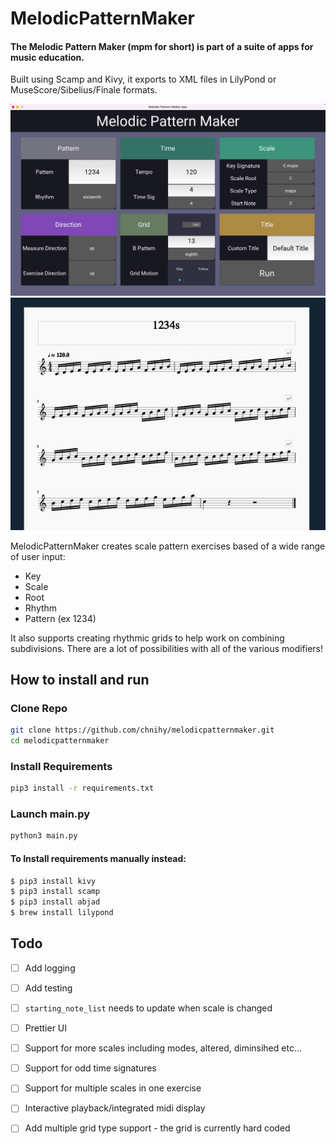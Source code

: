 # MelodicPatternMaker
#### The Melodic Pattern Maker (mpm for short) is part of a suite of apps for music education.  
Built using Scamp and Kivy, it exports to XML files in LilyPond or MuseScore/Sibelius/Finale formats.

<img src="/static/preview.png">
<img src="/static/preview2.png">


MelodicPatternMaker creates scale pattern exercises based of a wide range of user input:
  * Key
  * Scale
  * Root
  * Rhythm
  * Pattern (ex 1234)

It also supports creating rhythmic grids to help work on combining subdivisions. There are a lot of possibilities with all of the various modifiers!

## How to install and run
### Clone Repo
```bash
git clone https://github.com/chnihy/melodicpatternmaker.git
cd melodicpatternmaker
```
### Install Requirements
```bash
pip3 install -r requirements.txt
```
### Launch main.py
```bash
python3 main.py
```

#### To Install requirements manually instead:
```bash
$ pip3 install kivy
$ pip3 install scamp
$ pip3 install abjad
$ brew install lilypond
```

## Todo
- [ ] Add logging
- [ ] Add testing
- [ ] <code>starting_note_list</code> needs to update when scale is changed
- [ ] Prettier UI
- [ ] Support for more scales including modes, altered, diminsihed etc...
- [ ] Support for odd time signatures
- [ ] Support for multiple scales in one exercise
- [ ] Interactive playback/integrated midi display
- [ ] Add multiple grid type support - the grid is currently hard coded

